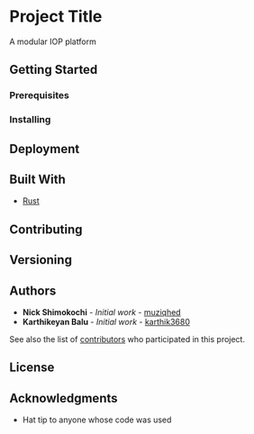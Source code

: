 # Project Title

A modular IOP platform

## Getting Started

### Prerequisites


### Installing


## Deployment


## Built With

* [Rust](https://www.rust-lang.org/)

## Contributing

## Versioning

## Authors

* **Nick Shimokochi** - *Initial work* - [muziqhed](https://github.com/muziqhed)
* **Karthikeyan Balu** - *Initial work* - [karthik3680](https://github.com/karthik3680)

See also the list of [contributors](https://github.com/your/project/contributors) who participated in this project.

## License


## Acknowledgments

* Hat tip to anyone whose code was used
